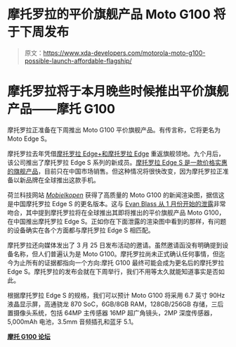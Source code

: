 # 摩托罗拉的平价旗舰产品 Moto G100 将于下周发布

> 原文：<https://www.xda-developers.com/motorola-moto-g100-possible-launch-affordable-flagship/>

# 摩托罗拉将于本月晚些时候推出平价旗舰产品——摩托 G100

摩托罗拉正准备在下周推出 Moto G100 平价旗舰产品。有传言称，它将更名为 Moto Edge S。

摩托罗拉去年凭借[摩托罗拉 Edge+和摩托罗拉 Edge](https://www.xda-developers.com/motorola-edge-edge-plus-announced/) 重返旗舰领地。九个月后，该公司推出了摩托罗拉 Edge S 系列的新成员。[摩托罗拉 Edge S 是一款价格实惠的旗舰产品](https://www.xda-developers.com/motorola-edge-s-moto-g100-specs-features/)，目前只在中国市场销售。但这种情况将很快改变，因为摩托罗拉正准备以新品牌在全球推出这款手机。

荷兰科技网站 [*Mobielkopen*](https://www.mobielkopen.net/motorola-g100-europese-versie) 获得了高质量的 Moto G100 的新闻渲染图，据信这是中国摩托罗拉 Edge S 的更名版本。这与 [Evan Blass 从 1 月份开始的泄露](https://www.voice.com/post/@evan/motorola-moto-g100-niotahoe-shown-docked-in-hdmi-cradle-1611584518-978847068)非常吻合，其中提到摩托罗拉将在全球推出其即将推出的平价旗舰产品 Moto G100，在中国推出摩托罗拉 Edge S。正如你在下面泄露的渲染图中看到的那样，有问题的设备确实在各个方面都与摩托罗拉 Edge S 相匹配。

摩托罗拉还向媒体发出了 3 月 25 日发布活动的邀请。虽然邀请函没有明确提到设备名称，但人们普遍认为是 Moto G100。摩托罗拉尚未正式确认任何事情，但迄今为止所有的证据都指向一个方向:摩托 G100 最终可能会成为更名后的摩托罗拉 Edge S。摩托罗拉的发布会就在下周举行，我们不用等太久就能知道事实是否如此。

根据摩托罗拉 Edge S 的规格，我们可以预计 Moto G100 将采用 6.7 英寸 90Hz 液晶显示屏，高通骁龙 870 SoC，6GB/8GB RAM，128GB/256GB 存储，三后置摄像头系统，包括 64MP 主传感器 16MP 超广角镜头，2MP 深度传感器，5,000mAh 电池，3.5mm 音频插孔和蓝牙 5.1。

**[摩托 G100 论坛](https://forum.xda-developers.com/f/motorola-moto-g100-edge-s.12173/)**